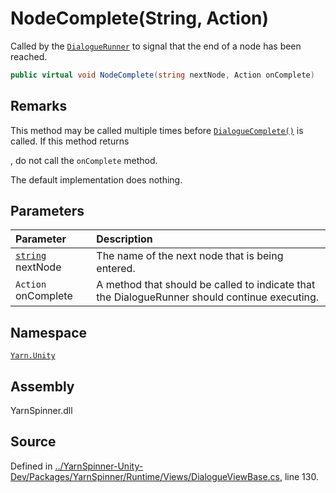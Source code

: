# NodeComplete\(String, Action\)

Called by the [`DialogueRunner`](../dialoguerunner/) to signal that the end of a node has been reached.

```csharp
public virtual void NodeComplete(string nextNode, Action onComplete)
```

## Remarks

This method may be called multiple times before [`DialogueComplete()`](dialogueviewbase.dialoguecomplete.md) is called. If this method returns

, do not call the `onComplete` method.

The default implementation does nothing.

## Parameters

| Parameter | Description |
| :--- | :--- |
| [`string`](https://docs.microsoft.com/dotnet/api/System.String) nextNode | The name of the next node that is being entered. |
| `Action` onComplete | A method that should be called to indicate that the DialogueRunner should continue executing. |

## Namespace

[`Yarn.Unity`](../)

## Assembly

YarnSpinner.dll

## Source

Defined in [../YarnSpinner-Unity-Dev/Packages/YarnSpinner/Runtime/Views/DialogueViewBase.cs](https://github.com/YarnSpinnerTool/YarnSpinner-Unity//blob/develop/Runtime/Views/DialogueViewBase.cs#L130), line 130.

